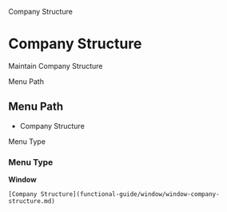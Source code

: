 
Company Structure
# Company Structure


Maintain Company Structure

Menu Path
## Menu Path



- Company Structure

Menu Type
### Menu Type

**Window**


```
[Company Structure](functional-guide/window/window-company-structure.md)
```